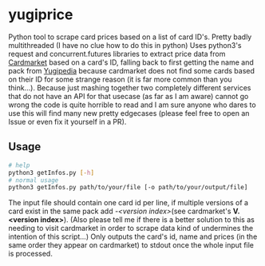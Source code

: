 # yugiprice
Python tool to scrape card prices based on a list of card ID's.
Pretty badly multithreaded (I have no clue how to do this in python)
Uses python3's request and concurrent.futures libraries to extract price data from [Cardmarket](https://cardmarket.com/en/YuGiOh) based on a card's ID, 
falling back to first getting the name and pack from [Yugipedia](https://yugipedia.com) because cardmarket does not find some cards based on their ID for some strange reason (it is far more common than you think...).
Because just mashing together two completely different services that do not have an API for that usecase (as far as I am aware) cannot go wrong the code is quite horrible to read and I am sure anyone who dares to use this will find many new pretty edgecases (please feel free to open an Issue or even fix it yourself in a PR).
## Usage
```bash
# help
python3 getInfos.py [-h]
# normal usage
python3 getInfos.py path/to/your/file [-o path/to/your/output/file]
```
The input file should contain one card id per line, if multiple versions of a card exist in the same pack add *-\<version index\>*(see cardmarket's **V.\<version index\>**).
(Also please tell me if there is a better solution to this as needing to visit cardmarket in order to scrape data kind of undermines the intention of this script...)
Only outputs the card's id, name and prices (in the same order they appear on cardmarket) to stdout once the whole input file is processed.
